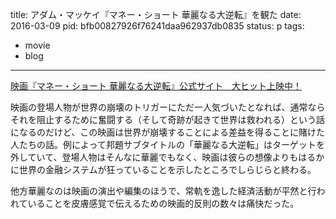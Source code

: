 title: アダム・マッケイ『マネー・ショート 華麗なる大逆転』を観た
date: 2016-03-09
pid: bfb00827926f76241daa962937db0835
status: p
tags:
- movie
- blog
---

[映画『マネー・ショート 華麗なる大逆転』公式サイト　大ヒット上映中！][1]

映画の登場人物が世界の崩壊のトリガーにただ一人気づいたとなれば、通常ならそれを阻止するために奮闘する（そして奇跡が起きて世界は救われる）という話になるのだけど、この映画は世界が崩壊することによる差益を得ることに賭けた人たちの話。例によって邦題サブタイトルの「華麗なる大逆転」はターゲットを外していて、登場人物はそんなに華麗でもなく、映画は彼らの想像よりもはるかに世界の金融システムが狂っていることを示したところでしらじらと終わる。

他方華麗なのは映画の演出や編集のほうで、常軌を逸した経済活動が平然と行われていることを皮膚感覚で伝えるための映画的反則の数々は痛快だった。

[1]:	http://www.moneyshort.jp/%20
